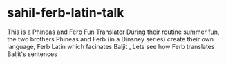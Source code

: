 # sahil-ferb-latin-talk
This is a Phineas and Ferb Fun Translator
During their routine summer fun, the two brothers Phineas and Ferb (in a Dinsney series) create their own language, Ferb Latin which facinates Baljit , Lets see how Ferb translates Baljit's sentences